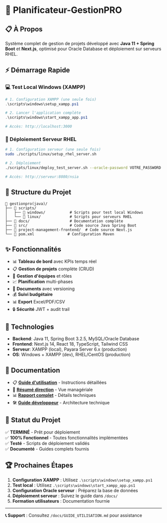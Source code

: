 # 🚀 Planificateur-GestionPRO

## 📋 À Propos
Système complet de gestion de projets développé avec **Java 11 + Spring Boot** et **Next.js**, optimisé pour Oracle Database et déploiement sur serveurs RHEL.

## ⚡ Démarrage Rapide

### 💻 Test Local Windows (XAMPP)
```powershell
# 1. Configuration XAMPP (une seule fois)
.\scripts\windows\setup_xampp.ps1

# 2. Lancer l'application complète
.\scripts\windows\start_xampp_app.ps1

# Accès: http://localhost:3000
```

### 🐧 Déploiement Serveur RHEL
```bash
# 1. Configuration serveur (une seule fois)
sudo ./scripts/linux/setup_rhel_server.sh

# 2. Déploiement
./scripts/linux/deploy_test_server.sh --oracle-password VOTRE_PASSWORD

# Accès: http://serveur:8080/nsia
```

## 📁 Structure du Projet

```
📁 gestionpro(java)/
├── 📁 scripts/
│   ├── 📁 windows/           # Scripts pour test local Windows
│   └── 📁 linux/             # Scripts pour serveurs RHEL
├── 📁 docs/                  # Documentation complète
├── 📁 src/                   # Code source Java Spring Boot
├── 📁 project-management-frontend/  # Code source Next.js
└── 📄 pom.xml               # Configuration Maven
```

## ✨ Fonctionnalités

- 📊 **Tableau de bord** avec KPIs temps réel
- 📋 **Gestion de projets** complète (CRUD)
- 👥 **Gestion d'équipes** et rôles
- 📈 **Planification** multi-phases
- 📁 **Documents** avec versioning
- 💰 **Suivi budgétaire** 
- 📊 **Export** Excel/PDF/CSV
- 🔒 **Sécurité** JWT + audit trail

## 🔧 Technologies

- **Backend**: Java 11, Spring Boot 3.2.5, MySQL/Oracle Database
- **Frontend**: Next.js 14, React 18, TypeScript, Tailwind CSS
- **Serveur**: XAMPP (local), Payara Server 6.x (production)
- **OS**: Windows + XAMPP (dev), RHEL/CentOS (production)

## 📖 Documentation

- 📋 **[Guide d'utilisation](docs/GUIDE_UTILISATION.md)** - Instructions détaillées
- 👔 **[Résumé direction](docs/RESUME_EXECUTIF_DIRECTION.md)** - Vue managériale
- 📊 **[Rapport complet](docs/RAPPORT_AVANCEMENT_EXECUTIF.md)** - Détails techniques
- 🛠️ **[Guide développeur](docs/CLAUDE.md)** - Architecture technique

## 🎯 Statut du Projet

✅ **TERMINÉ** - Prêt pour déploiement  
✅ **100% Fonctionnel** - Toutes fonctionnalités implémentées  
✅ **Testé** - Scripts de déploiement validés  
✅ **Documenté** - Guides complets fournis  

## 🏆 Prochaines Étapes

1. **Configuration XAMPP** : Utilisez `.\scripts\windows\setup_xampp.ps1`
2. **Test local** : Utilisez `.\scripts\windows\start_xampp_app.ps1`
3. **Configuration Oracle serveur** : Préparez la base de données
4. **Déploiement serveur** : Suivez le guide dans `/docs/`
5. **Formation utilisateurs** : Documentation fournie

---

**📞 Support** : Consultez `/docs/GUIDE_UTILISATION.md` pour assistance